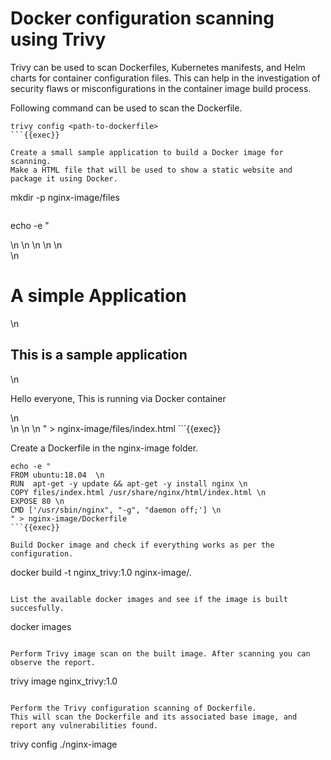 # Docker configuration scanning using Trivy
Trivy can be used to scan Dockerfiles, Kubernetes manifests, and Helm charts for container configuration files. This can help in the investigation of security flaws or misconfigurations in the container image build process.

Following command can be used to scan the Dockerfile.
```
trivy config <path-to-dockerfile>
```{{exec}}

Create a small sample application to build a Docker image for scanning.
Make a HTML file that will be used to show a static website and package it using Docker.

```
mkdir -p nginx-image/files
```{{exec}}

```
echo -e "
<html>\n
  <head>\n
    <title>Trivy-Tutorial</title>\n
  </head>\n
  <body>\n
    <div class='docker_container'>\n
      <h1>A simple Application</h1>\n
      <h2>This is a sample application</h2>\n
      <p>Hello everyone, This is running via Docker container</p>\n
    </div>\n
  </body>\n
</html>\n
" > nginx-image/files/index.html
```{{exec}}

Create a Dockerfile in the nginx-image folder.
```
echo -e "
FROM ubuntu:18.04  \n
RUN  apt-get -y update && apt-get -y install nginx \n
COPY files/index.html /usr/share/nginx/html/index.html \n
EXPOSE 80 \n
CMD ['/usr/sbin/nginx", "-g", "daemon off;'] \n
" > nginx-image/Dockerfile
```{{exec}}

Build Docker image and check if everything works as per the configuration.

```
docker build -t nginx_trivy:1.0 nginx-image/.
```{{exec}}

List the available docker images and see if the image is built succesfully.
```
docker images
```{{exec}}

Perform Trivy image scan on the built image. After scanning you can observe the report.
```
trivy image nginx_trivy:1.0
```{{exec}}

Perform the Trivy configuration scanning of Dockerfile.
This will scan the Dockerfile and its associated base image, and report any vulnerabilities found.
```
trivy config ./nginx-image
```{{exec}}
